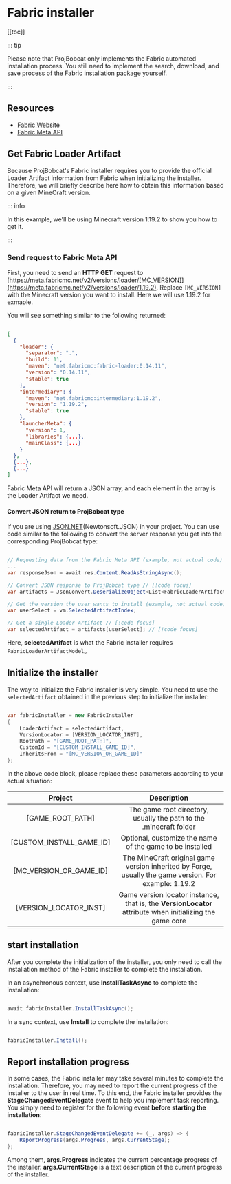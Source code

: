# Fabric installer

[[toc]]

::: tip

Please note that ProjBobcat only implements the Fabric automated installation process. You still need to implement the search, download, and save process of the Fabric installation package yourself.

:::

## Resources

- [Fabric Website](https://fabricmc.net/)
- [Fabric Meta API](https://meta.fabricmc.net/)

## Get Fabric Loader Artifact

Because ProjBobcat's Fabric installer requires you to provide the official Loader Artifact information from Fabric when initializing the installer.
Therefore, we will briefly describe here how to obtain this information based on a given MineCraft version.

::: info

In this example, we'll be using Minecraft version 1.19.2 to show you how to get it.

:::

### Send request to Fabric Meta API

First, you need to send an **HTTP GET** request to [https://meta.fabricmc.net/v2/versions/loader/[MC_VERSION]](https://meta.fabricmc.net/v2/versions/loader/1.19.2).
Replace `[MC_VERSION]` with the Minecraft version you want to install. Here we will use 1.19.2 for exmaple.

You will see something similar to the following returned:

```json

[
  {
    "loader": {
      "separator": ".",
      "build": 11,
      "maven": "net.fabricmc:fabric-loader:0.14.11",
      "version": "0.14.11",
      "stable": true
    },
    "intermediary": {
      "maven": "net.fabricmc:intermediary:1.19.2",
      "version": "1.19.2",
      "stable": true
    },
    "launcherMeta": {
      "version": 1,
      "libraries": {...},
      "mainClass": {...}
    }
  },
  {...},
  {...}
]

```

Fabric Meta API will return a JSON array, and each element in the array is the Loader Artifact we need.

#### Convert JSON return to ProjBobcat type

If you are using [JSON.NET](https://www.newtonsoft.com/json)(Newtonsoft.JSON) in your project.
You can use code similar to the following to convert the server response you get into the corresponding ProjBobcat type:

```c#

// Requesting data from the Fabric Meta API (example, not actual code)
...
var responseJson = await res.Content.ReadAsStringAsync();

// Convert JSON response to ProjBobcat type // [!code focus]
var artifacts = JsonConvert.DeserializeObject<List<FabricLoaderArtifactModel>>(responseJson); // [!code focus]

// Get the version the user wants to install (example, not actual code)
var userSelect = vm.SelectedArtifactIndex;

// Get a single Loader Artifact // [!code focus]
var selectedArtifact = artifacts[userSelect]; // [!code focus]

```

Here, **selectedArtifact** is what the Fabric installer requires `FabricLoaderArtifactModel`。

## Initialize the installer

The way to initialize the Fabric installer is very simple. You need to use the `selectedArtifact` obtained in the previous step to initialize the installer:

```c#

var fabricInstaller = new FabricInstaller
{
    LoaderArtifact = selectedArtifact,
    VersionLocator = [VERSION_LOCATOR_INST],
    RootPath = "[GAME_ROOT_PATH]",
    CustomId = "[CUSTOM_INSTALL_GAME_ID]",
    InheritsFrom = "[MC_VERSION_OR_GAME_ID]"
};

```

In the above code block, please replace these parameters according to your actual situation:

| Project | Description |
|:----------------------------------:|:-------------------------------:|
| [GAME_ROOT_PATH] | The game root directory, usually the path to the .minecraft folder |
| [CUSTOM_INSTALL_GAME_ID] | Optional, customize the name of the game to be installed |
| [MC_VERSION_OR_GAME_ID] | The MineCraft original game version inherited by Forge, usually the game version. For example: 1.19.2 |
| [VERSION_LOCATOR_INST] | Game version locator instance, that is, the **VersionLocator** attribute when initializing the game core |

## start installation

After you complete the initialization of the installer, you only need to call the installation method of the Fabric installer to complete the installation.

In an asynchronous context, use **InstallTaskAsync** to complete the installation:

```c#

await fabricInstaller.InstallTaskAsync();

```

In a sync context, use **Install** to complete the installation:

```c#

fabricInstaller.Install();

```

## Report installation progress

In some cases, the Fabric installer may take several minutes to complete the installation.
Therefore, you may need to report the current progress of the installer to the user in real time.
To this end, the Fabric installer provides the **StageChangedEventDelegate** event to help you implement task reporting.
You simply need to register for the following event **before starting the installation**:

```c#

fabricInstaller.StageChangedEventDelegate += (_, args) => {
    ReportProgress(args.Progress, args.CurrentStage);
};

```

Among them, **args.Progress** indicates the current percentage progress of the installer. **args.CurrentStage** is a text description of the current progress of the installer.
